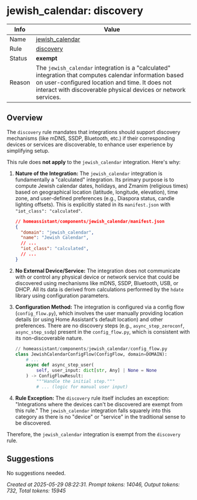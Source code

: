 # jewish_calendar: discovery

| Info   | Value                                                                    |
|--------|--------------------------------------------------------------------------|
| Name   | [jewish_calendar](https://www.home-assistant.io/integrations/jewish_calendar/) |
| Rule   | [discovery](https://developers.home-assistant.io/docs/core/integration-quality-scale/rules/discovery)                                                     |
| Status | **exempt**                                       |
| Reason | The `jewish_calendar` integration is a "calculated" integration that computes calendar information based on user-configured location and time. It does not interact with discoverable physical devices or network services. |

## Overview

The `discovery` rule mandates that integrations should support discovery mechanisms (like mDNS, SSDP, Bluetooth, etc.) if their corresponding devices or services are discoverable, to enhance user experience by simplifying setup.

This rule does **not apply** to the `jewish_calendar` integration. Here's why:

1.  **Nature of the Integration:** The `jewish_calendar` integration is fundamentally a "calculated" integration. Its primary purpose is to compute Jewish calendar dates, holidays, and Zmanim (religious times) based on geographical location (latitude, longitude, elevation), time zone, and user-defined preferences (e.g., Diaspora status, candle lighting offsets). This is explicitly stated in its `manifest.json` with `"iot_class": "calculated"`.

    ```json
    // homeassistant/components/jewish_calendar/manifest.json
    {
      "domain": "jewish_calendar",
      "name": "Jewish Calendar",
      // ...
      "iot_class": "calculated",
      // ...
    }
    ```

2.  **No External Device/Service:** The integration does not communicate with or control any physical device or network service that could be discovered using mechanisms like mDNS, SSDP, Bluetooth, USB, or DHCP. All its data is derived from calculations performed by the `hdate` library using configuration parameters.

3.  **Configuration Method:** The integration is configured via a config flow (`config_flow.py`), which involves the user manually providing location details (or using Home Assistant's default location) and other preferences. There are no discovery steps (e.g., `async_step_zeroconf`, `async_step_ssdp`) present in the `config_flow.py`, which is consistent with its non-discoverable nature.

    ```python
    // homeassistant/components/jewish_calendar/config_flow.py
    class JewishCalendarConfigFlow(ConfigFlow, domain=DOMAIN):
        # ...
        async def async_step_user(
            self, user_input: dict[str, Any] | None = None
        ) -> ConfigFlowResult:
            """Handle the initial step."""
            # ... (logic for manual user input)
    ```

4.  **Rule Exception:** The `discovery` rule itself includes an exception: "Integrations where the devices can't be discovered are exempt from this rule." The `jewish_calendar` integration falls squarely into this category as there is no "device" or "service" in the traditional sense to be discovered.

Therefore, the `jewish_calendar` integration is exempt from the `discovery` rule.

## Suggestions

No suggestions needed.

_Created at 2025-05-29 08:22:31. Prompt tokens: 14046, Output tokens: 732, Total tokens: 15945_
